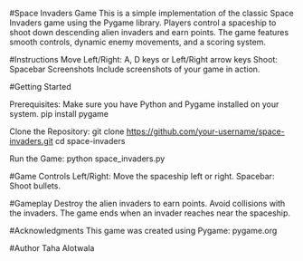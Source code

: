 #Space Invaders Game
This is a simple implementation of the classic Space Invaders game using the Pygame library. Players control a spaceship to shoot down descending alien invaders and earn points. The game features smooth controls, dynamic enemy movements, and a scoring system.

#Instructions
Move Left/Right: A, D keys or Left/Right arrow keys
Shoot: Spacebar
Screenshots
Include screenshots of your game in action.

#Getting Started

Prerequisites: Make sure you have Python and Pygame installed on your system.
pip install pygame

Clone the Repository:
git clone https://github.com/your-username/space-invaders.git
cd space-invaders

Run the Game:
python space_invaders.py

#Game Controls
Left/Right: Move the spaceship left or right.
Spacebar: Shoot bullets.

#Gameplay
Destroy the alien invaders to earn points.
Avoid collisions with the invaders.
The game ends when an invader reaches near the spaceship.

#Acknowledgments
This game was created using Pygame: pygame.org

#Author
Taha Alotwala
